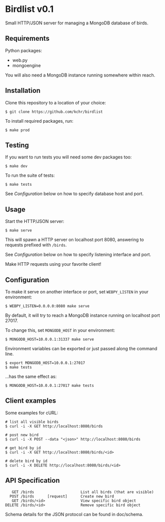 Birdlist v0.1
=============

Small HTTP/JSON server for managing a MongoDB database of birds.

Requirements
------------

Python packages:

  - web.py
  - mongoengine

You will also need a MongoDB instance running somewhere within reach.

Installation
------------

Clone this repository to a location of your choice:

    $ git clone https://github.com/kchr/birdlist

To install required packages, run:

    $ make prod

Testing
-------

If you want to run tests you will need some dev packages too:

    $ make dev

To run the suite of tests:

    $ make tests

See *Configuration* below on how to specify database host and port.

Usage
-----

Start the HTTP/JSON server:

    $ make serve

This will spawn a HTTP server on localhost port 8080, answering to requests prefixed with `/birds`.

See *Configuration* below on how to specify listening interface and port.

Make HTTP requests using your favorite client!

Configuration
-------------

To make it serve on another interface or port, set `WEBPY_LISTEN` in your environment:

    $ WEBPY_LISTEN=0.0.0.0:8080 make serve 

By default, it will try to reach a MongoDB instance running on localhost port 27017.

To change this, set `MONGODB_HOST` in your environment:

    $ MONGODB_HOST=10.0.0.1:31337 make serve 

Environment variables can be exported or just passed along the command line.

    $ export MONGODB_HOST=10.0.0.1:27017
    $ make tests

...has the same effect as:

    $ MONGODB_HOST=10.0.0.1:27017 make tests

Client examples
---------------

Some examples for cURL:

    # list all visible birds
    $ curl -i -X GET http://localhost:8080/birds

    # post new bird
    $ curl -i -X POST --data "<json>" http://localhost:8080/birds

    # get bird by id
    $ curl -i -X GET http://localhost:8080/birds/<id>

    # delete bird by id
    $ curl -i -X DELETE http://localhost:8080/birds/<id>


API Specification
-----------------

       GET /birds                     List all birds (that are visible)
      POST /birds      [request]      Create new bird
       GET /birds/<id>                View specific bird object
    DELETE /birds/<id>                Remove specific bird object

Schema details for the JSON protocol can be found in doc/schema.
